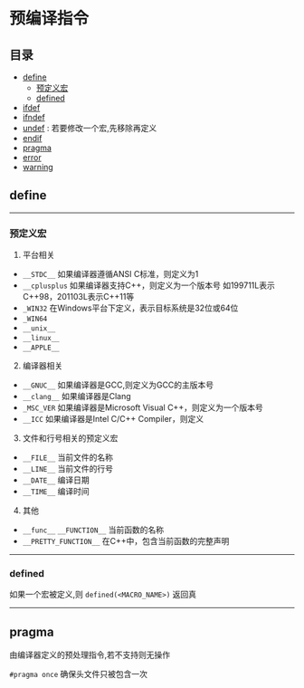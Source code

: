 # 预编译指令

## 目录
- [define](#define)
  - [预定义宏](#预定义宏)
  - [defined](#defined)
- [ifdef](#ifdef)
- [ifndef](#ifndef)
- [undef](#undef) : 若要修改一个宏,先移除再定义
- [endif](#endif)
- [pragma](#pragma)
- [error](#error)
- [warning](#warning)

## define

---

### 预定义宏
1. 平台相关
  + `__STDC__` 如果编译器遵循ANSI C标准，则定义为1
  + `__cplusplus` 如果编译器支持C++，则定义为一个版本号 如199711L表示C++98，201103L表示C++11等
  + `_WIN32` 在Windows平台下定义，表示目标系统是32位或64位
  + `_WIN64`
  + `__unix__`
  + `__linux__`
  + `__APPLE__`

2. 编译器相关
  + `__GNUC__` 如果编译器是GCC,则定义为GCC的主版本号
  + `__clang__` 如果编译器是Clang
  + `_MSC_VER` 如果编译器是Microsoft Visual C++，则定义为一个版本号
  + `__ICC` 如果编译器是Intel C/C++ Compiler，则定义

3. 文件和行号相关的预定义宏
  + `__FILE__` 当前文件的名称
  + `__LINE__` 当前文件的行号
  + `__DATE__` 编译日期
  + `__TIME__` 编译时间

4. 其他
  + `__func__` `__FUNCTION__` 当前函数的名称
  + `__PRETTY_FUNCTION__` 在C++中，包含当前函数的完整声明

---

### defined

如果一个宏被定义,则 `defined(<MACRO_NAME>)` 返回真

---

## pragma
由编译器定义的预处理指令,若不支持则无操作

`#pragma once`  确保头文件只被包含一次
